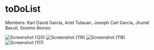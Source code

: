 # toDoList
 Members:
 Karl David Garcia, Ariel Tulauan, Joseph Carl Garcia, Jhunel Baculi, Sosimo Alonzo
 
![Screenshot (120)](https://user-images.githubusercontent.com/95170733/233891954-cf7102af-973a-4c5c-b404-a9f243386274.png)
![Screenshot (119)](https://user-images.githubusercontent.com/95170733/233892007-9689ef52-9bf3-494d-8edf-b99563167a2d.png)
![Screenshot (118)](https://user-images.githubusercontent.com/95170733/233892006-e1fdf706-bb67-4a5d-8f71-965f4549320a.png)
![Screenshot (117)](https://user-images.githubusercontent.com/95170733/233892004-24cad6e9-b2ca-4b5e-933c-645dd9afac39.png)
